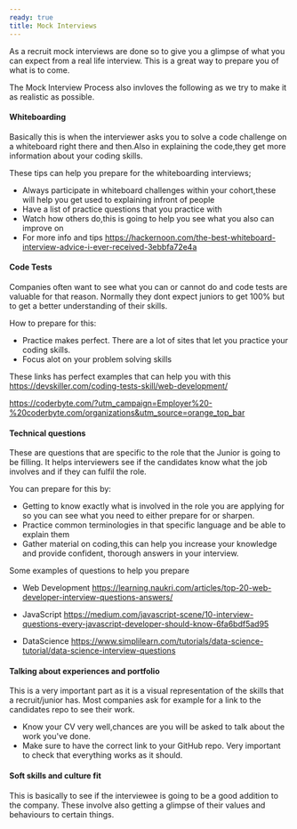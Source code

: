 ```yaml
---
ready: true
title: Mock Interviews
---
```



As a recruit mock interviews are done so to give you a glimpse of what you can expect from a real
life interview. This is a great way to prepare you of what is to come.

The Mock Interview Process also invloves the following as we try to make it as realistic as possible.

#### Whiteboarding
Basically this is when the interviewer asks you to solve a code challenge on a whiteboard 
right there and then.Also in explaining the code,they get more information about your coding skills.

These tips can help you prepare for the whiteboarding interviews;

- Always participate in whiteboard challenges within your cohort,these will help you get used to explaining infront of people
- Have a list of practice questions that you practice with
- Watch how others do,this is going to help you see what you also can improve on
- For more info and tips
 https://hackernoon.com/the-best-whiteboard-interview-advice-i-ever-received-3ebbfa72e4a


#### Code Tests
Companies often want to see what you can or cannot do and code tests are valuable for that reason.
Normally they dont expect juniors to get 100% but to get a better understanding of their skills.

How to prepare for this:

- Practice makes perfect. There are a lot of sites that let you practice your coding skills.
- Focus alot on your problem solving skills

These links has perfect examples that can help you with this
https://devskiller.com/coding-tests-skill/web-development/

https://coderbyte.com/?utm_campaign=Employer%20-%20coderbyte.com/organizations&utm_source=orange_top_bar


#### Technical questions
These are questions that are specific to the role that the Junior is going to be filling.
It helps interviewers see if the candidates know what the job involves and if they can fulfil the role.

You can prepare for this by:

- Getting to know exactly what is involved in the role you are applying for so you can see what you need to either prepare for or sharpen.
- Practice common terminologies in that specific language and be able to explain them
- Gather material on coding,this can help you increase your knowledge and provide confident, thorough answers in your interview.


Some examples of questions to help you prepare

- Web Development
https://learning.naukri.com/articles/top-20-web-developer-interview-questions-answers/

- JavaScript
https://medium.com/javascript-scene/10-interview-questions-every-javascript-developer-should-know-6fa6bdf5ad95

- DataScience
https://www.simplilearn.com/tutorials/data-science-tutorial/data-science-interview-questions

#### Talking about experiences and portfolio
This is a very important part as it is a visual representation of the skills that a recruit/junior has.
Most companies ask for example for a link to the candidates repo to see their work.

- Know your CV very well,chances are you will be asked to talk about the work you've done.
- Make sure to have the correct link to your GitHub repo. Very important to check that everything works as it should.


#### Soft skills and culture fit 
This is basically to see if the interviewee is going to be a good addition to the company.
These involve also getting a glimpse of their values and behaviours to certain things.